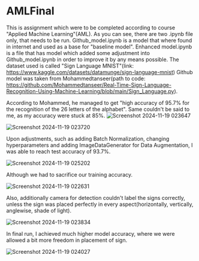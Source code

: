 # AMLFinal
This is assignment which were to be completed according to course "Applied Machine Learning"(AML). As you can see, there are two .ipynb file only, that needs to be run. Github_model.ipynb is a model that where found in internet and used as a base for "baseline model". Enhanced model.ipynb is a file that has model which added some adjustment into Github_model.ipynb in order to improve it by any means possible. The dataset used is called "Sign Language MNIST"(link: https://www.kaggle.com/datasets/datamunge/sign-language-mnist) Github model was taken from Mohammedtanseer(path to code: https://github.com/Mohammedtanseer/Real-Time-Sign-Language-Recognition-Using-Machine-Learning/blob/main/Sign_Language.py). 

According to Mohammed, he managed to get "high accuracy of 95.7% for the recognition of the 26 letters of the alphabet". Same couldn't be said to me, as my accuracy were stuck at 85%.
![Screenshot 2024-11-19 023647](https://github.com/user-attachments/assets/4a3a89c4-0a3c-4231-877e-a979e65b9966)

![Screenshot 2024-11-19 023720](https://github.com/user-attachments/assets/a455b76d-9c8a-4cfa-a045-f30644b109fe)

Upon adjustments, such as adding Batch Normalization, changing hyperparameters and adding ImageDataGenerator for Data Augmentation, I was able to reach test accuracy of 93.7%.

![Screenshot 2024-11-19 025202](https://github.com/user-attachments/assets/859f48e7-b76d-4278-99cb-0d308711165a)

Although we had to sacrifice our training accuracy.

![Screenshot 2024-11-19 022631](https://github.com/user-attachments/assets/0116df35-e8d3-42e5-8c69-1f07ae6c4e73)

Also, additionally camera for detection couldn't label the signs correctly, unless the sign was placed perfectly in every aspect(horizontally, vertically, anglewise, shade of light).

![Screenshot 2024-11-19 023834](https://github.com/user-attachments/assets/690add4a-c108-4d44-92cc-627a28f91b9d)

In final run, I achieved much higher model accuracy, where we were allowed a bit more freedom in placement of sign.

![Screenshot 2024-11-19 024027](https://github.com/user-attachments/assets/fe15165a-6947-445e-8369-442ea86857fe)
